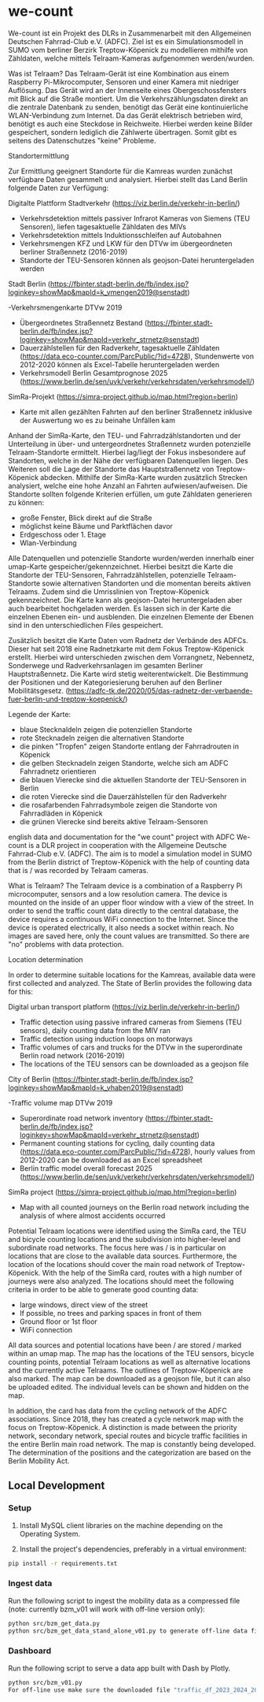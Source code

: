 # we-count
We-count ist ein Projekt des DLRs in Zusammenarbeit mit den Allgemeinen Deutschen Fahrrad-Club e.V. (ADFC).
Ziel ist es ein Simulationsmodell in SUMO vom berliner Berzirk Treptow-Köpenick zu modellieren mithilfe von Zähldaten, welche mittels Telraam-Kameras aufgenommen werden/wurden.

Was ist Telraam?
Das Telraam-Gerät ist eine Kombination aus einem Raspberry Pi-Mikrocomputer, Sensoren und einer Kamera mit niedriger Auflösung.
Das Gerät wird an der Innenseite eines Obergeschossfensters mit Blick auf die Straße montiert.
Um die Verkehrszählungsdaten direkt an die zentrale Datenbank zu senden, benötigt das Gerät eine kontinuierliche WLAN-Verbindung zum Internet.
Da das Gerät elektrisch betrieben wird, benötigt es auch eine Steckdose in Reichweite.
Hierbei werden keine Bilder gespeichert, sondern lediglich die Zählwerte übertragen. Somit gibt es seitens des Datenschutzes "keine" Probleme. 

Standortermittlung

Zur Ermittlung geeignert Standorte für die Kamreas wurden zunächst verfügbare Daten gesammelt und analysiert. 
Hierbei stellt das Land Berlin folgende Daten zur Verfügung:

Digitalte Plattform Stadtverkehr (https://viz.berlin.de/verkehr-in-berlin/) 

- Verkehrsdetektion mittels passiver Infrarot Kameras von Siemens (TEU Sensoren), liefen tagesaktuelle Zähldaten des MIVs 
- Verkehrsdetektion mittels Induktionsschleifen auf Autobahnen 
- Verkehrsmengen KFZ und LKW für den DTVw im übergeordneten berliner Straßennetz (2016-2019) 
- Standorte der TEU-Sensoren können als geojson-Datei heruntergeladen werden 

Stadt Berlin (https://fbinter.stadt-berlin.de/fb/index.jsp?loginkey=showMap&mapId=k_vmengen2019@senstadt)

-Verkehrsmengenkarte DTVw 2019 
- Übergeordnetes Straßennetz Bestand (https://fbinter.stadt-berlin.de/fb/index.jsp?loginkey=showMap&mapId=verkehr_strnetz@senstadt)
- Dauerzählstellen für den Radverkehr, tagesaktuelle Zähldaten (https://data.eco-counter.com/ParcPublic/?id=4728), Stundenwerte von 2012-2020 können als Excel-Tabelle heruntergeladen werden
- Verkehrsmodell Berlin Gesamtprognose 2025 (https://www.berlin.de/sen/uvk/verkehr/verkehrsdaten/verkehrsmodell/)

SimRa-Projekt (https://simra-project.github.io/map.html?region=berlin)

- Karte mit allen gezählten Fahrten auf den berliner Straßennetz inklusive der Auswertung wo es zu beinahe Unfällen kam 

Anhand der SimRa-Karte, den TEU- und Fahrradzählstandorten und der Unterteilung in über- und untergeordnetes Straßennetz wurden potenzielle Telraam-Standorte ermittelt. 
Hierbei lag/liegt der Fokus insbesondere auf Standorten, welche in der Nähe der verfügbaren Datenquellen liegen. Des Weiteren soll die Lage der Standorte das Hauptstraßennetz von Treptow-Köpenick abdecken. 
Mithilfe der SimRa-Karte wurden zusätzlich Strecken analysiert, welche eine hohe Anzahl an Fahrten aufwiesen/aufweisen. 
Die Standorte sollten folgende Kriterien erfüllen, um gute Zähldaten generieren zu können:
- große Fenster, Blick direkt auf die Straße
- möglichst keine Bäume und Parktflächen davor
- Erdgeschoss oder 1. Etage 
- Wlan-Verbindung 

Alle Datenquellen und potenzielle Standorte wurden/werden innerhalb einer umap-Karte gespeicher/gekennzeichnet. 
Hierbei besitzt die Karte die Standorte der TEU-Sensoren, Fahrradzählstellen, potenzielle Telraam-Standorte sowie alternativen Standorten und die momentan bereits aktiven Telraams. 
Zudem sind die Umrisslinien von Treptow-Köpenick gekennzeichnet. 
Die Karte kann als geojson-Datei heruntergeladen aber auch bearbeitet hochgeladen werden. 
Es lassen sich in der Karte die einzelnen Ebenen ein- und ausblenden.
Die einzelnen Elemente der Ebenen sind in den unterschiedlichen Files gespeichert. 

Zusätzlich besitzt die Karte Daten vom Radnetz der Verbände des ADFCs. Dieser hat seit 2018 eine Radnetzkarte mit dem Fokus Treptow-Köpenick erstellt.
Hierbei wird unterschieden zwischen dem Vorrangnetz, Nebennetz, Sonderwege und Radverkehrsanlagen im gesamten Berliner Hauptstraßennetz.
Die Karte wird stetig weiterentwickelt. Die Bestimmung der Positionen und der Kategoriesierung beruhen auf den Berliner Mobilitätsgesetz. 
(https://adfc-tk.de/2020/05/das-radnetz-der-verbaende-fuer-berlin-und-treptow-koepenick/)

Legende der Karte:
- blaue Stecknaldeln zeigen die potenziellen Standorte 
- rote Stecknadeln zeigen die alternativen Standorte 
- die pinken "Tropfen" zeigen Standorte entlang der Fahrradrouten in Köpenick 
- die gelben Stecknadeln zeigen Standorte, welche sich am ADFC Fahrradnetz orientieren 
- die blauen Vierecke sind die aktuellen Standorte der TEU-Sensoren in Berlin 
- die roten Vierecke sind die Dauerzählstellen für den Radverkehr 
- die rosafarbenden Fahrradsymbole zeigen die Standorte von Fahrradläden in Köpenick 
- die grünen Vierecke sind bereits aktive Telraam-Sensoren 

english
data and documentation for the "we count" project with ADFC
We-count is a DLR project in cooperation with the Allgemeine Deutsche Fahrrad-Club e.V. (ADFC). The aim is to model a simulation model in SUMO from the Berlin district of Treptow-Köpenick with the help of counting data that is / was recorded by Telraam cameras.

What is Telraam?
The Telraam device is a combination of a Raspberry Pi microcomputer, sensors and a low resolution camera. The device is mounted on the inside of an upper floor window with a view of the street. In order to send the traffic count data directly to the central database, the device requires a continuous WiFi connection to the Internet. Since the device is operated electrically, it also needs a socket within reach. No images are saved here, only the count values ​​are transmitted. So there are "no" problems with data protection.

Location determination

In order to determine suitable locations for the Kamreas, available data were first collected and analyzed. The State of Berlin provides the following data for this:

Digital urban transport platform (https://viz.berlin.de/verkehr-in-berlin/)

- Traffic detection using passive infrared cameras from Siemens (TEU sensors), daily counting data from the MIV ran
- Traffic detection using induction loops on motorways
- Traffic volumes of cars and trucks for the DTVw in the superordinate Berlin road network (2016-2019)
- The locations of the TEU sensors can be downloaded as a geojson file

City of Berlin (https://fbinter.stadt-berlin.de/fb/index.jsp?loginkey=showMap&mapId=k_vhaben2019@senstadt)

-Traffic volume map DTVw 2019
- Superordinate road network inventory (https://fbinter.stadt-berlin.de/fb/index.jsp?loginkey=showMap&mapId=verkehr_strnetz@senstadt)
- Permanent counting stations for cycling, daily counting data (https://data.eco-counter.com/ParcPublic/?id=4728), hourly values ​​from 2012-2020 can be downloaded as an Excel spreadsheet
- Berlin traffic model overall forecast 2025 (https://www.berlin.de/sen/uvk/verkehr/verkehrsdaten/verkehrsmodell/)

SimRa project (https://simra-project.github.io/map.html?region=berlin)

- Map with all counted journeys on the Berlin road network including the analysis of where almost accidents occurred

Potential Telraam locations were identified using the SimRa card, the TEU and bicycle counting locations and the subdivision into higher-level and subordinate road networks.
The focus here was / is in particular on locations that are close to the available data sources. Furthermore, the location of the locations should cover the main road network of Treptow-Köpenick.
With the help of the SimRa card, routes with a high number of journeys were also analyzed.
The locations should meet the following criteria in order to be able to generate good counting data:
- large windows, direct view of the street
- If possible, no trees and parking spaces in front of them
- Ground floor or 1st floor
- WiFi connection

All data sources and potential locations have been / are stored / marked within an umap map.
The map has the locations of the TEU sensors, bicycle counting points, potential Telraam locations as well as alternative locations and the currently active Telraams.
The outlines of Treptow-Köpenick are also marked.
The map can be downloaded as a geojson file, but it can also be uploaded edited.
The individual levels can be shown and hidden on the map.

In addition, the card has data from the cycling network of the ADFC associations. Since 2018, they has created a cycle network map with the focus on Treptow-Köpenick.
A distinction is made between the priority network, secondary network, special routes and bicycle traffic facilities in the entire Berlin main road network.
The map is constantly being developed. The determination of the positions and the categorization are based on the Berlin Mobility Act.

## Local Development

### Setup

1. Install MySQL client libraries on the machine depending on the Operating System.

2. Install the project's dependencies, preferably in a virtual environment:

```sh
pip install -r requirements.txt
```

### Ingest data

Run the following script to ingest the mobility data as a compressed file (note: currently bzm_v01 will work with off-line version only):

```sh
python src/bzm_get_data.py
python src/bzm_get_data_stand_alone_v01.py to generate off-line data file for use with current version of bzm_v01.py
```

### Dashboard

Run the following script to serve a data app built with Dash by Plotly. 

```sh
python src/bzm_v01.py
For off-line use make sure the downloaded file "traffic_df_2023_2024_2025_YTD.csv.gz" is available in the src/assets folder (create with bzm_get_data_stand_alone_v01.py)
```
